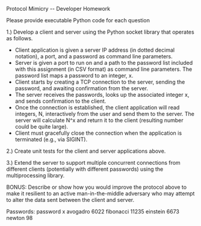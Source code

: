 Protocol Mimicry -- Developer Homework

Please provide executable Python code for each question

1.) Develop a client and server using the Python socket library that operates as
follows.
- Client application is given a server IP address (in dotted decimal notation),
a port, and a password as command line parameters.
- Server is given a port to run on and a path to the password list included with
this assignment (in CSV format) as command line parameters.  The password list
maps a password to an integer, x.
- Client starts by creating a TCP connection to the server, sending the
password, and awaiting confirmation from the server.
- The server receives the passwords, looks up the associated integer x, and
sends confirmation to the client.
- Once the connection is established, the client application will read integers,
N, interactively from the user and send them to the server.  The server will
calculate N^x and return it to the client (resulting number could be quite
large).
- Client must gracefully close the connection when the application is terminated
(e.g., via SIGINT).

2.) Create unit tests for the client and server applications above.

3.) Extend the server to support multiple concurrent connections from different
clients (potentially with different passwords) using the multiprocessing
library.

BONUS:  Describe or show how you would improve the protocol above to make it
resilient to an active man-in-the-middle adversary who may attempt to alter the
data sent between the client and server.


Passwords:
password	 x
avogadro	6022
fibonacci	11235
einstein	6673
newton	    98
